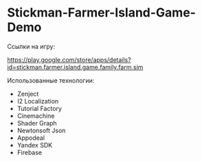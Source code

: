 # Stickman-Farmer-Island-Game-Demo

Ссылки на игру:

https://play.google.com/store/apps/details?id=stickman.farmer.island.game.family.farm.sim

Использованные технологии:
- Zenject
- I2 Localization
- Tutorial Factory
- Cinemachine
- Shader Graph
- Newtonsoft Json
- Appodeal
- Yandex SDK
- Firebase
